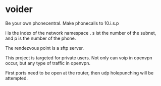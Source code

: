 # voider

Be your own phonecentral.
Make phonecalls to 10.i.s.p

i is the index of the network namespace .
s ist the number of the subnet, and p is the number of the phone.

The rendezvous point is a sftp server.

This project is targeted for private users.
Not only can voip in openvpn occur, but any type of traffic in openvpn.

First ports need to be open at the router, then udp holepunching will be 
attempted.
